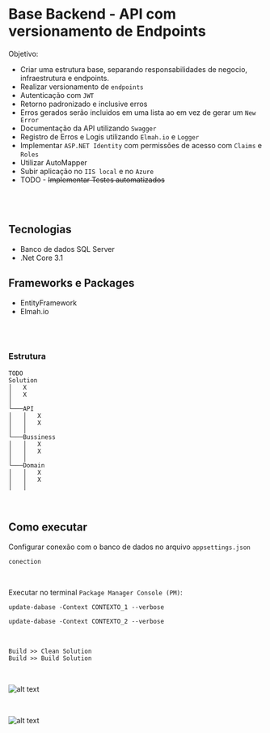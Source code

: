 # Base Backend - API com versionamento de Endpoints

Objetivo:
- Criar uma estrutura base, separando responsabilidades de negocio, infraestrutura e endpoints.
- Realizar versionamento de `endpoints`
- Autenticação com `JWT`
- Retorno padronizado e inclusive erros
- Erros gerados serão incluidos em uma lista ao em vez de gerar um `New Error`
- Documentação da API utilizando `Swagger`
- Registro de Erros e Logis utilizando `Elmah.io` e `Logger`
- Implementar `ASP.NET Identity` com permissões de acesso com `Claims` e `Roles`
- Utilizar AutoMapper
- Subir aplicação no `IIS local` e no `Azure`
- TODO - ~~Implementar Testes automatizados~~

<br/>
<br/>

## Tecnologias
- Banco de dados SQL Server
- .Net Core 3.1

## Frameworks e Packages
- EntityFramework
- Elmah.io

<br/>
<br/>

### Estrutura

```
TODO
Solution 
│   X
│   X
│
└───API
│   │   X
│   │   X
│   │
└───Bussiness
│   │   X
│   │   X
│   │
└───Domain
│   │   X
│   │   X
│   │

```

<br>

## Como executar

Configurar conexão com o banco de dados no arquivo `appsettings.json`


```
conection
```

<br>

Executar no terminal `Package Manager Console (PM)`:
<br>

```
update-dabase -Context CONTEXTO_1 --verbose
```

```
update-dabase -Context CONTEXTO_2 --verbose
```
<br>

`Build >> Clean Solution`
<br>
`Build >> Build Solution`

<br>

![alt text](https://github.com/cleberspirlandeli/versionamento-api/blob/master/images/swagger.png)

<br>

![alt text](https://github.com/cleberspirlandeli/versionamento-api/blob/master/images/elmah.png)

<br>
